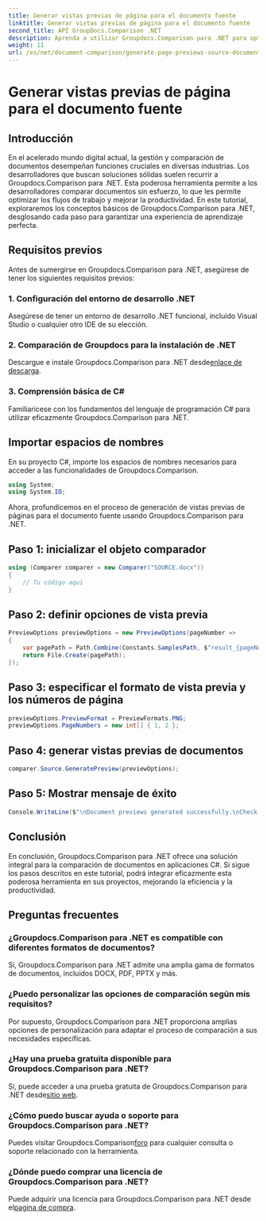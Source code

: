 ```yaml
---
title: Generar vistas previas de página para el documento fuente
linktitle: Generar vistas previas de página para el documento fuente
second_title: API GroupDocs.Comparison .NET
description: Aprenda a utilizar Groupdocs.Comparison para .NET para optimizar los procesos de comparación de documentos en sus proyectos de C# de manera efectiva.
weight: 11
url: /es/net/document-comparison/generate-page-previews-source-document/
---
```


# Generar vistas previas de página para el documento fuente

## Introducción
En el acelerado mundo digital actual, la gestión y comparación de documentos desempeñan funciones cruciales en diversas industrias. Los desarrolladores que buscan soluciones sólidas suelen recurrir a Groupdocs.Comparison para .NET. Esta poderosa herramienta permite a los desarrolladores comparar documentos sin esfuerzo, lo que les permite optimizar los flujos de trabajo y mejorar la productividad. En este tutorial, exploraremos los conceptos básicos de Groupdocs.Comparison para .NET, desglosando cada paso para garantizar una experiencia de aprendizaje perfecta.
## Requisitos previos
Antes de sumergirse en Groupdocs.Comparison para .NET, asegúrese de tener los siguientes requisitos previos:
### 1. Configuración del entorno de desarrollo .NET
Asegúrese de tener un entorno de desarrollo .NET funcional, incluido Visual Studio o cualquier otro IDE de su elección.
### 2. Comparación de Groupdocs para la instalación de .NET
 Descargue e instale Groupdocs.Comparison para .NET desde[enlace de descarga](https://releases.groupdocs.com/comparison/net/).
### 3. Comprensión básica de C#
Familiarícese con los fundamentos del lenguaje de programación C# para utilizar eficazmente Groupdocs.Comparison para .NET.

## Importar espacios de nombres
En su proyecto C#, importe los espacios de nombres necesarios para acceder a las funcionalidades de Groupdocs.Comparison.

```csharp
using System;
using System.IO;
```

Ahora, profundicemos en el proceso de generación de vistas previas de páginas para el documento fuente usando Groupdocs.Comparison para .NET.
## Paso 1: inicializar el objeto comparador
```csharp
using (Comparer comparer = new Comparer("SOURCE.docx"))
{
    // Tu código aquí
}
```
## Paso 2: definir opciones de vista previa
```csharp
PreviewOptions previewOptions = new PreviewOptions(pageNumber =>
{
    var pagePath = Path.Combine(Constants.SamplesPath, $"result_{pageNumber}.png");
    return File.Create(pagePath);
});
```
## Paso 3: especificar el formato de vista previa y los números de página
```csharp
previewOptions.PreviewFormat = PreviewFormats.PNG;
previewOptions.PageNumbers = new int[] { 1, 2 };
```
## Paso 4: generar vistas previas de documentos
```csharp
comparer.Source.GeneratePreview(previewOptions);
```
## Paso 5: Mostrar mensaje de éxito
```csharp
Console.WriteLine($"\nDocument previews generated successfully.\nCheck output in {Directory.GetCurrentDirectory()}.");
```

## Conclusión
En conclusión, Groupdocs.Comparison para .NET ofrece una solución integral para la comparación de documentos en aplicaciones C#. Si sigue los pasos descritos en este tutorial, podrá integrar eficazmente esta poderosa herramienta en sus proyectos, mejorando la eficiencia y la productividad.
## Preguntas frecuentes
### ¿Groupdocs.Comparison para .NET es compatible con diferentes formatos de documentos?
Sí, Groupdocs.Comparison para .NET admite una amplia gama de formatos de documentos, incluidos DOCX, PDF, PPTX y más.
### ¿Puedo personalizar las opciones de comparación según mis requisitos?
Por supuesto, Groupdocs.Comparison para .NET proporciona amplias opciones de personalización para adaptar el proceso de comparación a sus necesidades específicas.
### ¿Hay una prueba gratuita disponible para Groupdocs.Comparison para .NET?
 Sí, puede acceder a una prueba gratuita de Groupdocs.Comparison para .NET desde[sitio web](https://releases.groupdocs.com/).
### ¿Cómo puedo buscar ayuda o soporte para Groupdocs.Comparison para .NET?
 Puedes visitar Groupdocs.Comparison[foro](https://forum.groupdocs.com/c/comparison/12) para cualquier consulta o soporte relacionado con la herramienta.
### ¿Dónde puedo comprar una licencia de Groupdocs.Comparison para .NET?
 Puede adquirir una licencia para Groupdocs.Comparison para .NET desde el[pagina de compra](https://purchase.groupdocs.com/buy).